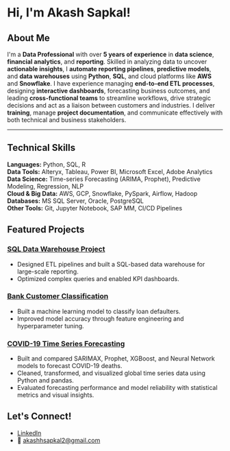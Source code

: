 # Hi, I'm Akash Sapkal! 

## About Me

I'm a **Data Professional** with over **5 years of experience** in **data science**, **financial analytics**, and **reporting**. Skilled in analyzing data to uncover **actionable insights**, I **automate reporting pipelines**, **predictive models**, and **data warehouses** using **Python**, **SQL**, and cloud platforms like **AWS** and **Snowflake**. I have experience managing **end-to-end ETL processes**, designing **interactive dashboards**, forecasting business outcomes, and leading **cross-functional teams** to streamline workflows, drive strategic decisions and act as a liaison between customers and industries. I deliver **training**, manage **project documentation**, and communicate effectively with both technical and business stakeholders.

---

## Technical Skills

**Languages:** Python, SQL, R  
**Data Tools:** Alteryx, Tableau, Power BI, Microsoft Excel, Adobe Analytics  
**Data Science:** Time-series Forecasting (ARIMA, Prophet), Predictive Modeling, Regression, NLP  
**Cloud & Big Data:** AWS, GCP, Snowflake, PySpark, Airflow, Hadoop  
**Databases:** MS SQL Server, Oracle, PostgreSQL  
**Other Tools:** Git, Jupyter Notebook, SAP MM, CI/CD Pipelines  


## Featured Projects

### [SQL Data Warehouse Project](https://github.com/akashhsapkal1/SQL-Data-Warehouse-Project)
- Designed ETL pipelines and built a SQL-based data warehouse for large-scale reporting.
- Optimized complex queries and enabled KPI dashboards.

### [Bank Customer Classification](https://github.com/akashhsapkal1/Bank-Customer-Classification)
- Built a machine learning model to classify loan defaulters.
- Improved model accuracy through feature engineering and hyperparameter tuning.

### [COVID-19 Time Series Forecasting](https://github.com/akashhsapkal1/ARIMA-COVID19-CasePrediction)
- Built and compared SARIMAX, Prophet, XGBoost, and Neural Network models to forecast COVID-19 deaths.
- Cleaned, transformed, and visualized global time series data using Python and pandas.
- Evaluated forecasting performance and model reliability with statistical metrics and visual insights.


## Let's Connect!
- [LinkedIn](https://www.linkedin.com/in/akash-h-sapkal/)
- 📧 akashhsapkal2@gmail.com
